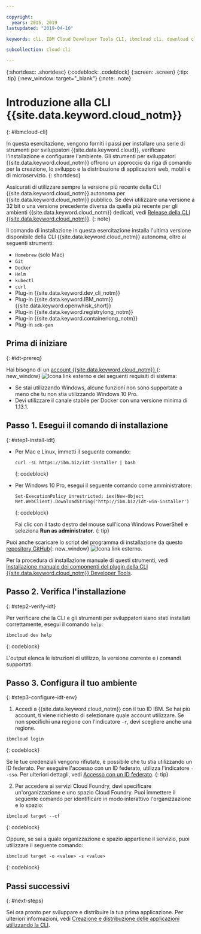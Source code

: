 ```yaml
---

copyright:
  years: 2015, 2019
lastupdated: "2019-04-10"

keywords: cli, IBM Cloud Developer Tools CLI, ibmcloud cli, download cli, ibmcloud dev, cloud cli, dev plugin, dev plug-in, cloud command line, developer tools, dev tools, install cloud cli, getting started cli

subcollection: cloud-cli

---
```


{:shortdesc: .shortdesc}
{:codeblock: .codeblock}
{:screen: .screen}
{:tip: .tip}
{:new_window: target="_blank"}
{:note: .note}

# Introduzione alla CLI {{site.data.keyword.cloud_notm}}
{: #ibmcloud-cli}

In questa esercitazione, vengono forniti i passi per installare una serie di strumenti per sviluppatori {{site.data.keyword.cloud}}, verificare l'installazione e configurare l'ambiente. Gli strumenti per sviluppatori {{site.data.keyword.cloud_notm}} offrono un approccio da riga di comando per la creazione, lo sviluppo e la distribuzione di applicazioni web, mobili e di microservizio.
{: shortdesc}

Assicurati di utilizzare sempre la versione più recente della CLI {{site.data.keyword.cloud_notm}} autonoma per {{site.data.keyword.cloud_notm}} pubblico. Se devi utilizzare una versione a 32 bit o una versione precedente diversa da quella più recente per gli ambienti {{site.data.keyword.cloud_notm}} dedicati, vedi [Release della CLI {{site.data.keyword.cloud_notm}}](/docs/cli?topic=cloud-cli-cli-releases).
{: note}

Il comando di installazione in questa esercitazione installa l'ultima versione disponibile della CLI {{site.data.keyword.cloud_notm}} autonoma, oltre ai seguenti strumenti:

* `Homebrew` (solo Mac)
* `Git`
* `Docker`
* `Helm`
* `kubectl`
* `curl`
* Plug-in {{site.data.keyword.dev_cli_notm}}
* Plug-in {{site.data.keyword.IBM_notm}} {{site.data.keyword.openwhisk_short}}
* Plug-in {{site.data.keyword.registrylong_notm}}
* Plug-in {{site.data.keyword.containerlong_notm}}
* Plug-in `sdk-gen`

## Prima di iniziare
{: #idt-prereq}

Hai bisogno di un [account {{site.data.keyword.cloud_notm}} ](https://cloud.ibm.com/){: new_window} ![Icona link esterno](../icons/launch-glyph.svg "Icona link esterno") e dei seguenti requisiti di sistema:

* Se stai utilizzando Windows, alcune funzioni non sono supportate a meno che tu non stia utilizzando Windows 10 Pro.
* Devi utilizzare il canale stabile per Docker con una versione minima di 1.13.1.

## Passo 1. Esegui il comando di installazione
{: #step1-install-idt}

* Per Mac e Linux, immetti il seguente comando:
  ```
  curl -sL https://ibm.biz/idt-installer | bash
  ```
  {: codeblock}

* Per Windows 10 Pro, esegui il seguente comando come amministratore:
  ```
  Set-ExecutionPolicy Unrestricted; iex(New-Object Net.WebClient).DownloadString('http://ibm.biz/idt-win-installer')
  ```
  {: codeblock}

  Fai clic con il tasto destro del mouse sull'icona Windows PowerShell e seleziona **Run as administrator**.
  {: tip}

Puoi anche scaricare lo script del programma di installazione da questo [repository GitHub](https://github.com/IBM-Cloud/ibm-cloud-developer-tools){: new_window} ![Icona link esterno](../icons/launch-glyph.svg "Icona link esterno").

Per la procedura di installazione manuale di questi strumenti, vedi [Installazione manuale dei componenti del plugin della CLI {{site.data.keyword.cloud_notm}} Developer Tools](/docs/cli?topic=cloud-cli-install-devtools-manually#install-devtools-manually).

## Passo 2. Verifica l'installazione
{: #step2-verify-idt}

Per verificare che la CLI e gli strumenti per sviluppatori siano stati installati correttamente, esegui il comando `help`:
```
ibmcloud dev help
```
{: codeblock}

L'output elenca le istruzioni di utilizzo, la versione corrente e i comandi supportati.

## Passo 3. Configura il tuo ambiente
{: #step3-configure-idt-env}

1. Accedi a {{site.data.keyword.cloud_notm}} con il tuo ID IBM. Se hai più account, ti viene richiesto di selezionare quale account utilizzare. Se non specifichi una regione con l'indicatore `-r`, devi scegliere anche una regione.
  ```
  ibmcloud login
  ```
  {: codeblock}
  
  Se le tue credenziali vengono rifiutate, è possibile che tu stia utilizzando un ID federato. Per eseguire l'accesso con un ID federato, utilizza l'indicatore `--sso`. Per ulteriori dettagli, vedi [Accesso con un ID federato](/docs/iam/federated_id?topic=iam-federated_id#federated_id).
  {: tip}

2. Per accedere ai servizi Cloud Foundry, devi specificare un'organizzazione e uno spazio Cloud Foundry. Puoi immettere il seguente comando per identificare in modo interattivo l'organizzazione e lo spazio:
  ```
  ibmcloud target --cf
  ```
  {: codeblock}

  Oppure, se sai a quale organizzazione e spazio appartiene il servizio, puoi utilizzare il seguente comando:
  ```
  ibmcloud target -o <value> -s <value>
  ```
  {: codeblock}

## Passi successivi
{: #next-steps}

Sei ora pronto per sviluppare e distribuire la tua prima applicazione. Per ulteriori informazioni, vedi [Creazione e distribuzione delle applicazioni utilizzando la CLI](/docs/apps?topic=creating-apps-create-deploy-app-cli#create-deploy-app-cli).
